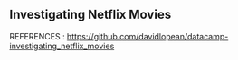 ## Investigating Netflix Movies
REFERENCES :  https://github.com/davidlopean/datacamp-investigating_netflix_movies